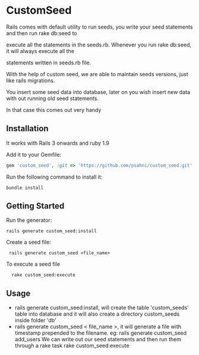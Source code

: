 # CustomSeed

Rails comes with default utility to run seeds, you write your seed statements and then run rake db:seed to

execute all the statements in the seeds.rb. Whenever you run rake db:seed, it will always execute all the

statements written in seeds.rb file.

With the help of custom seed, we are able to maintain seeds versions, just like rails migrations.

You insert some seed data into database, later on you wish insert new data with out running old seed statements.

In that case this comes out very handy



## Installation

It works with Rails 3 onwards and ruby 1.9

Add it to your Gemfile:

```ruby
gem 'custom_seed', :git => 'https://github.com/psahni/custom_seed.git'
```

Run the following command to install it:

```console
bundle install
```

## Getting Started

Run the generator:

```console
rails generate custom_seed:install
```

Create a seed file:

```console
 rails generate custom_seed <file_name>
```

To execute a seed file

```console
  rake custom_seed:execute
```

## Usage
* rails generate custom_seed:install, will create the table 'custom_seeds' table into database and it will also create a directory custom_seeds inside folder 'db'
* rails generate custom_seed < file_name >, it will generate a file with timestamp prepended to the filename.
  eg: rails generate custom_seed add_users
  We can write out our seed statements and then run them through a rake task rake custom_seed:execute


